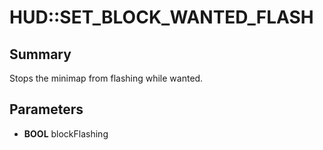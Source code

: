 # HUD::SET_BLOCK_WANTED_FLASH

## Summary
Stops the minimap from flashing while wanted.

## Parameters
* **BOOL** blockFlashing